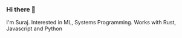 ### Hi there 👋
I'm Suraj. Interested in ML, Systems Programming. Works with Rust, Javascript and Python

<!---- 🔭 I’m currently working on Implementing ML Papers to Code
- 🌱 I’m currently learning ML, NLP, Pytorch, Advanced Python and Rust
- 👯 I’m looking to collaborate on Machine Learning Projects🤔 I’m looking for help with --><!-- 💬 Ask me about ML Algorithms
- 📫 How to reach me: ms.suraj7@gmail.com or dm at twitter: @_msrj
<!--- ⚡ Fun fact: -->
